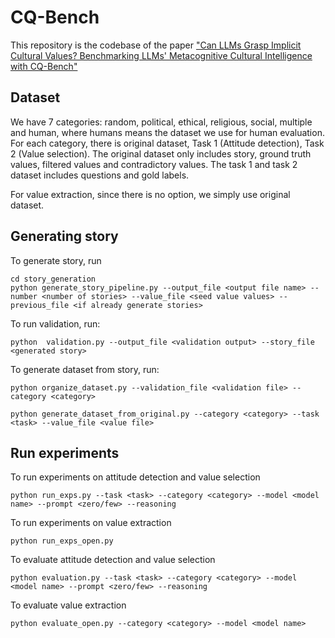 # CQ-Bench
This repository is the codebase of the paper ["Can LLMs Grasp Implicit Cultural Values? Benchmarking LLMs' Metacognitive Cultural Intelligence with CQ-Bench"](https://arxiv.org/abs/2504.01127)

## Dataset
We have 7 categories: random, political, ethical, religious, social, multiple and human, where humans means the dataset we use for human evaluation. 
For each category, there is original dataset, Task 1 (Attitude detection), Task 2 (Value selection). The original dataset only includes story, ground truth values, filtered values and contradictory values. The task 1 and task 2 dataset includes questions and gold labels.

For value extraction, since there is no option, we simply use original dataset.

## Generating story
To generate story, run
```
cd story_generation
python generate_story_pipeline.py --output_file <output file name> --number <number of stories> --value_file <seed value values> --previous_file <if already generate stories>
```

To run validation, run:
```
python  validation.py --output_file <validation output> --story_file <generated story>
```

To generate dataset from story, run:
```
python organize_dataset.py --validation_file <validation file> --category <category>

python generate_dataset_from_original.py --category <category> --task <task> --value_file <value file>
```

## Run experiments
To run experiments on attitude detection and value selection

```
python run_exps.py --task <task> --category <category> --model <model name> --prompt <zero/few> --reasoning
```

To run experiments on value extraction

```
python run_exps_open.py 
```

To evaluate attitude detection and value selection

```
python evaluation.py --task <task> --category <category> --model <model name> --prompt <zero/few> --reasoning
```

To evaluate value extraction
```
python evaluate_open.py --category <category> --model <model name>
```


